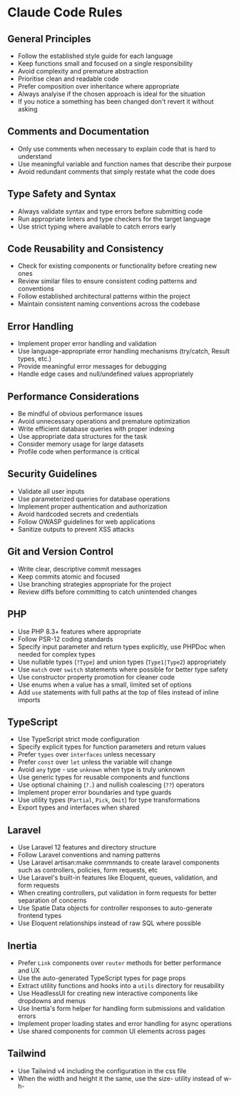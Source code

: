 # Claude Code Rules

## General Principles

- Follow the established style guide for each language
- Keep functions small and focused on a single responsibility
- Avoid complexity and premature abstraction
- Prioritise clean and readable code
- Prefer composition over inheritance where appropriate
- Always analyise if the chosen approach is ideal for the situation
- If you notice a something has been changed don't revert it without asking

## Comments and Documentation

- Only use comments when necessary to explain code that is hard to understand
- Use meaningful variable and function names that describe their purpose
- Avoid redundant comments that simply restate what the code does

## Type Safety and Syntax

- Always validate syntax and type errors before submitting code
- Run appropriate linters and type checkers for the target language
- Use strict typing where available to catch errors early

## Code Reusability and Consistency

- Check for existing components or functionality before creating new ones
- Review similar files to ensure consistent coding patterns and conventions
- Follow established architectural patterns within the project
- Maintain consistent naming conventions across the codebase

## Error Handling

- Implement proper error handling and validation
- Use language-appropriate error handling mechanisms (try/catch, Result types, etc.)
- Provide meaningful error messages for debugging
- Handle edge cases and null/undefined values appropriately

## Performance Considerations

- Be mindful of obvious performance issues
- Avoid unnecessary operations and premature optimization
- Write efficient database queries with proper indexing
- Use appropriate data structures for the task
- Consider memory usage for large datasets
- Profile code when performance is critical

## Security Guidelines

- Validate all user inputs
- Use parameterized queries for database operations
- Implement proper authentication and authorization
- Avoid hardcoded secrets and credentials
- Follow OWASP guidelines for web applications
- Sanitize outputs to prevent XSS attacks

## Git and Version Control

- Write clear, descriptive commit messages
- Keep commits atomic and focused
- Use branching strategies appropriate for the project
- Review diffs before committing to catch unintended changes

## PHP

- Use PHP 8.3+ features where appropriate
- Follow PSR-12 coding standards
- Specify input parameter and return types explicitly, use PHPDoc when needed for complex types
- Use nullable types (`?Type`) and union types (`Type1|Type2`) appropriately
- Use `match` over `switch` statements where possible for better type safety
- Use constructor property promotion for cleaner code
- Use enums when a value has a small, limited set of options
- Add `use` statements with full paths at the top of files instead of inline imports

## TypeScript

- Use TypeScript strict mode configuration
- Specify explicit types for function parameters and return values
- Prefer `types` over `interfaces` unless necessary
- Prefer `const` over `let` unless the variable will change
- Avoid `any` type - use `unknown` when type is truly unknown
- Use generic types for reusable components and functions
- Use optional chaining (`?.`) and nullish coalescing (`??`) operators
- Implement proper error boundaries and type guards
- Use utility types (`Partial`, `Pick`, `Omit`) for type transformations
- Export types and interfaces when shared

## Laravel

- Use Laravel 12 features and directory structure
- Follow Laravel conventions and naming patterns
- Use Laravel artisan:make commmands to create laravel components such as controllers, policies, form requests, etc
- Use Laravel's built-in features like Eloquent, queues, validation, and form requests
- When creating controllers, put validation in form requests for better separation of concerns
- Use Spatie Data objects for controller responses to auto-generate frontend types
- Use Eloquent relationships instead of raw SQL where possible

## Inertia

- Prefer `Link` components over `router` methods for better performance and UX
- Use the auto-generated TypeScript types for page props
- Extract utility functions and hooks into a `utils` directory for reusability
- Use HeadlessUI for creating new interactive components like dropdowns and menus
- Use Inertia's form helper for handling form submissions and validation errors
- Implement proper loading states and error handling for async operations
- Use shared components for common UI elements across pages

## Tailwind

- Use Tailwind v4 including the configuration in the css file
- When the width and height it the same, use the size- utility instead of w- h-
